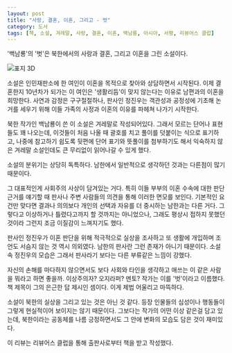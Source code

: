 ```yaml
---
layout: post
title: "사랑, 결혼, 이혼, 그리고 - 벗"
category: 도서
tags: [책, 소설, 겨레말, 사랑, 결혼, 이혼, 백남룡, 아시아, 서평, 리뷰어스 클럽]
---
```


'백남룡'의 '벗'은
북한에서의 사랑과 결혼, 그리고 이혼을 그린 소설이다.

![표지 3D](https://lh3.googleusercontent.com/A9fQhO4xV2Ggr_5vC6nO4ly5cgZ-K8-1fotjfizyQurULKHEBS17vtcT4rw2fVrskijNJ8MWlaHEEQ=s480)

소설은 인민재판소에 한 여인이 이혼을 목적으로 찾아와 상담하면서 시작된다.
이제 결혼한지 10년차가 되가는 이 여인은
'생활리듬'이 맞지 않는다는 이유로 남편과의 이혼을 희망한다.
사연과 감정은 구구절절하나,
판사인 정진우는 객관성과 공정성에 기초해 논거를 세우기 위해
이들 가족의 사정과 이혼의 이유를 파헤쳐 나가기 시작한다.

북한 작가인 백남룡이 쓴 이 소설은 겨레말로 작성되어있다.
그래서 모르는 단어나 표현들도 꽤 나오는데,
이것들이 처음 나올 때 괄호를 치고 풀이를 덧붙이는 식으로 표기하고,
나중에 참고하기 쉽도록 뒷편에 단어 표기와 뜻풀이를 첨부하기도 해서
익숙하지 않은 겨레말 소설인데도 큰 무리없이 읽어나갈 수 있게 했다.

소설의 분위기는 상당히 독특하다.
남한에서 일반적으로 생각하던 것과는 다른점이 많기 때문이다.

그 대표적인게 사회주의 사상이 담겨있는 거다.
특히 이들 부부의 이혼 수속에 대한 판단 근거를 얘기할 때
판사나 주변 사람들의 의견을 통해 이러한 면모를 보인다.
기본적인 요건만 맞다면 결과나 의의보다 개인의 선택과 자유를 더 중시하는 남한과는 다른 거다.
그렇다고 이상하거나 틀렸다고까지 할 것까지는 아니었으나,
그래도 평상시 접하지 못했던 것이라 그런지 조금 이질감이 느껴지기도 했다.

판사인 정진우가 이혼 판단을 위해 적극적으로 실상을 조사하고
또 생활에 개입하며 조언도 서슴지 않는 것 역시 의외였다.
남한의 판사란 그런 존재가 아니기 때문이다.
소설속 정진우의 모습은 그래서 판사라기 보다는 다른 부류같은 느낌이 강했다.

자신의 손해를 마다하지 않으면서도 보다 사회와 타인을 생각하고 애쓰는 이 같은 사람을 뭐라고 하면 좋을까.
이상주의자? 오지라퍼? 멘토?
작가는 이를 '벗'이라고 이름했다.
책 제목이 그의 은근한 답 제시인 셈이다.
이게 제법 어울리고 마뜩하다.

소설이 북한의 실상을 그리고 있는 것은 아닌 것 같다.
등장 인물들의 심성이나 행동들이 그렇게 현실적이어 보이지는 않기 때문이다.
그보다는 작가의 어떤 이상 같은걸 담고 있는데,
북한이라는 공동체를 나름 긍정하면서도
그 안에 변화의 모습도 담은 것이 재미있다.



<div class="im im-info">
이 리뷰는 리뷰어스 클럽을 통해 출판사로부터 책을 받고 작성했다.
</div>
